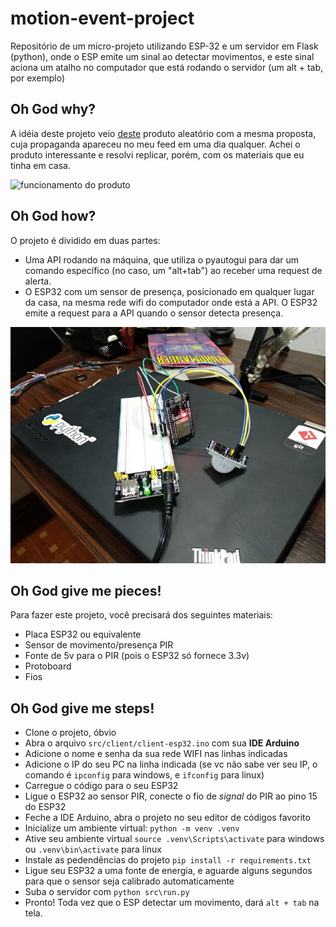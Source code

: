# motion-event-project
Repositório de um micro-projeto utilizando ESP-32 e um servidor em Flask (python), onde o ESP emite um sinal ao detectar movimentos, e este sinal aciona um atalho no computador que está rodando o servidor (um alt + tab, por exemplo)

## Oh God why?
A idéia deste projeto veio [deste](https://www.tindie.com/products/dekuNukem/daytripper-hide-my-windows-laser-tripwire/) produto aleatório com a mesma proposta, cuja propaganda apareceu no meu feed em uma dia qualquer. Achei o produto interessante e resolvi replicar, porém, com os materiais que eu tinha em casa.

![funcionamento do produto](https://github.com/Doc-McCoy/motion-event-project/blob/master/screenshots/example.gif)

## Oh God how?
O projeto é dividido em duas partes:
- Uma API rodando na máquina, que utiliza o pyautogui para dar um comando específico (no caso, um "alt+tab") ao receber uma request de alerta.
- O ESP32 com um sensor de presença, posicionado em qualquer lugar da casa, na mesma rede wifi do computador onde está a API. O ESP32 emite a request para a API quando o sensor detecta presença.

![projeto finalizado](https://github.com/Doc-McCoy/motion-event-project/blob/master/screenshots/esp.jpg)

## Oh God give me pieces!
Para fazer este projeto, você precisará dos seguintes materiais:
- Placa ESP32 ou equivalente
- Sensor de movimento/presença PIR
- Fonte de 5v para o PIR (pois o ESP32 só fornece 3.3v)
- Protoboard
- Fios

## Oh God give me steps!
- Clone o projeto, óbvio
- Abra o arquivo `src/client/client-esp32.ino` com sua **IDE Arduino**
- Adicione o nome e senha da sua rede WIFI nas linhas indicadas
- Adicione o IP do seu PC na linha indicada (se vc não sabe ver seu IP, o comando é `ipconfig` para windows, e `ifconfig` para linux)
- Carregue o código para o seu ESP32
- Ligue o ESP32 ao sensor PIR, conecte o fio de *signal* do PIR ao pino 15 do ESP32
- Feche a IDE Arduino, abra o projeto no seu editor de códigos favorito
- Inicialize um ambiente virtual: `python -m venv .venv `
- Ative seu ambiente virtual `source .venv\Scripts\activate` para windows ou `.venv\bin\activate` para linux
- Instale as pedendências do projeto `pip install -r requirements.txt`
- Ligue seu ESP32 a uma fonte de energia, e aguarde alguns segundos para que o sensor seja calibrado automaticamente
- Suba o servidor com `python src\run.py`
- Pronto! Toda vez que o ESP detectar um movimento, dará `alt + tab` na tela.
